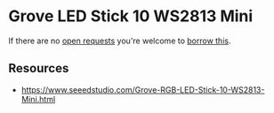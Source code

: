 # Grove LED Stick 10 WS2813 Mini
If there are no [open requests](../../../../issues?q=is%3Aissue+is%3Aopen+%22Grove+LED+Stick+10+WS2813+Mini%22) you're welcome to [borrow this](../../../../issues/new?title=Borrow+request+for+Grove+LED+Stick+10+WS2813+Mini&body=1+piece+of+%5Bthis%5D%28..%2Fblob%2Fmain%2F.%2FHardware%2FActuators%2FGrove_LED_Stick_10_WS2813_Mini.md%29+for+~2+weeks.).

## Resources
- https://www.seeedstudio.com/Grove-RGB-LED-Stick-10-WS2813-Mini.html
